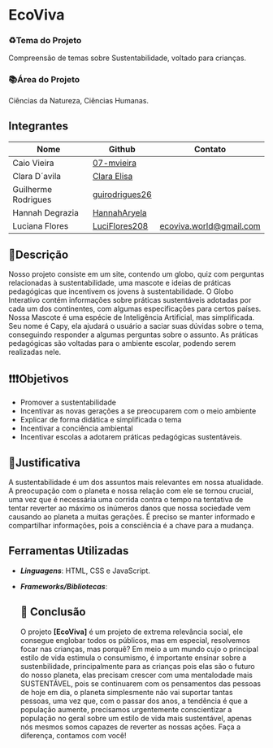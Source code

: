 # EcoViva
### ♻️Tema do Projeto
Compreensão de temas sobre Sustentabilidade, voltado para crianças.
### 📚Área do Projeto
Ciências da Natureza, Ciências Humanas.
## Integrantes
|         Nome         |      Github       |        Contato        |
|----------------------|-------------------|-----------------------|                 
| Caio Vieira          | [07-mvieira](https://github.com/07-mvieira)      |                       |
| Clara D´avila        | [Clara Elisa](https://github.com/Claraelisa05)     |                       |
| Guilherme Rodrigues  | [guirodrigues26](https://github.com/guirodrigues26)  |                       |
| Hannah Degrazia      | [HannahAryela](https://github.com/HannahAryela)    |                       |
| Luciana Flores       | [LuciFlores208](https://github.com/LuciFlores208)   |ecoviva.world@gmail.com|                         |          
## 📝Descrição
Nosso projeto consiste em um site, contendo um globo, quiz com perguntas relacionadas à sustentabilidade, uma mascote e ideias de práticas pedagógicas que incentivem os jovens à sustentabilidade. O Globo Interativo contém informações sobre práticas sustentáveis adotadas por cada um dos continentes, com algumas especificações para certos países. Nossa Mascote é uma espécie de Inteligência Artificial, mas simplificada. Seu nome é Capy, ela ajudará o usuário a saciar suas dúvidas sobre o tema, conseguindo responder a algumas perguntas sobre o assunto. As práticas pedagógicas são voltadas para o ambiente escolar, podendo serem realizadas nele. 
## ❗❗❗Objetivos
- Promover a sustentabilidade
- Incentivar as novas gerações a se preocuparem com o meio ambiente
- Explicar de forma didática e simplificada o tema
- Incentivar a conciência ambiental
- Incentivar escolas a adotarem práticas pedagógicas sustentáveis.

## 🤔Justificativa
A sustentabilidade é um dos assuntos mais relevantes em nossa atualidade. A preocupação com o planeta e nossa relação com ele se tornou crucial, uma vez que é necessária uma corrida contra o tempo na tentativa de tentar reverter ao máximo os inúmeros danos que nossa sociedade vem causando ao planeta a muitas gerações. É preciso se manter informado e compartilhar informações, pois a consciência é a chave para a mudança.
## Ferramentas Utilizadas
- _**Linguagens**_: HTML, CSS e JavaScript.
- _**Frameworks/Bibliotecas**_:

  ## 🎉 Conclusão
  O projeto **[EcoViva]** é um projeto de extrema relevância social, ele consegue englobar todos os públicos, mas em especial, resolvemos focar nas crianças,
  mas porquê? Em meio a um mundo cujo o principal estilo de vida estimula o consumismo, é importante ensinar sobre a sustenbilidade, principalmente para as crianças
  pois elas são o futuro do nosso planeta, elas precisam crescer com uma mentalodade mais SUSTENTÁVEL, pois se continuarem com os pensamentos das pessoas de hoje em 
  dia, o 
  planeta simplesmente não vai suportar tantas pessoas, uma vez que, com o passar dos anos, a tendência é que a população aumente, precisamos urgentemente 
  conscientizar a população no geral sobre um estilo de vida mais sustentável, apenas nós mesmos somos capazes de reverter as nossas ações.
  Faça a diferença, contamos com você!
